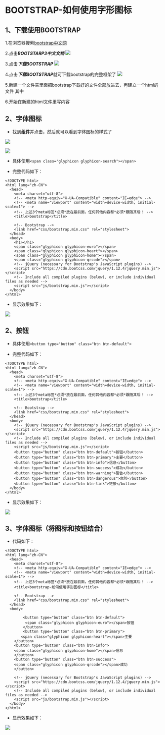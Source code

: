 # BOOTSTRAP-如何使用字形图标

## 1、下载使用BOOTSTRAP

1.在浏览器搜索[bootstrap中文网](http://www.bootcss.com/)

2.点击***BOOTSTARP3中文文档***
![](1.jpg)

3.点击***下载BOOTSTRAP***
![](2.jpg)

4.点击***下载BOOTSTRAP***就可下载bootstrap的完整框架了
![](3.jpg)

5.新建一个文件夹里面把bootstrap下载好的文件全部放进去，再建立一个html的文件
其中

6.开始在新建的html文件里写内容

## 2、字体图标

* 找到**组件**并点击，然后就可以看到字体图标的样式了

![](2.jpg)

![](4.jpg)

* 具体使用```<span class="glyphicon glyphicon-search"></span>```

* 完整代码如下：
```
<!DOCTYPE html>
<html lang="zh-CN">
  <head>
    <meta charset="utf-8">
    <!-- <meta http-equiv="X-UA-Compatible" content="IE=edge"> -->
    <!-- <meta name="viewport" content="width=device-width, initial-scale=1"> -->
    <!-- 上述3个meta标签*必须*放在最前面，任何其他内容都*必须*跟随其后！ -->
    <title>bootstrap</title>

    <!-- Bootstrap -->
    <link href="css/bootstrap.min.css" rel="stylesheet">
  </head>
  <body>
    <h1></h1>
    <span class="glyphicon glyphicon-euro"></span>
    <span class="glyphicon glyphicon-heart"></span>
    <span class="glyphicon glyphicon-home"></span>
    <span class="glyphicon glyphicon-qrcode"></span>
    <!-- jQuery (necessary for Bootstrap's JavaScript plugins) -->
    <script src="https://cdn.bootcss.com/jquery/1.12.4/jquery.min.js"></script>
    <!-- Include all compiled plugins (below), or include individual files as needed -->
    <script src="js/bootstrap.min.js"></script>
  </body>
</html>
```
 
* 显示效果如下：

![](5.jpg)

## 2、按钮

* 具体使用```<button type="button" class="btn btn-default">```

* 完整代码如下：

```
<!DOCTYPE html>
<html lang="zh-CN">
  <head>
    <meta charset="utf-8">
    <!-- <meta http-equiv="X-UA-Compatible" content="IE=edge"> -->
    <!-- <meta name="viewport" content="width=device-width, initial-scale=1"> -->
    <!-- 上述3个meta标签*必须*放在最前面，任何其他内容都*必须*跟随其后！ -->
    <title>bootstrap</title>

    <!-- Bootstrap -->
    <link href="css/bootstrap.min.css" rel="stylesheet">
  </head>
  <body>
    <!-- jQuery (necessary for Bootstrap's JavaScript plugins) -->
    <script src="https://cdn.bootcss.com/jquery/1.12.4/jquery.min.js"></script>
    <!-- Include all compiled plugins (below), or include individual files as needed -->
    <script src="js/bootstrap.min.js"></script>
    <button type="button" class="btn btn-default">按钮</button>
    <button type="button" class="btn btn-primary">主要</button> 
    <button type="button" class="btn btn-info">信息</button> 
    <button type="button" class="btn btn-success">成功</button>
    <button type="button" class="btn btn-warning">警告</button> 
    <button type="button" class="btn btn-dangerous">危险</button> 
    <button type="button" class="btn btn-link">链接</button> 
  </body>
</html>
```

* 显示效果如下：

![](6.jpg)

## 3、字体图标（将图标和按钮结合）

* 代码如下：

```
<!DOCTYPE html>
<html lang="zh-CN">
  <head>
    <meta charset="utf-8">
    <!-- <meta http-equiv="X-UA-Compatible" content="IE=edge"> -->
    <!-- <meta name="viewport" content="width=device-width, initial-scale=1"> -->
    <!-- 上述3个meta标签*必须*放在最前面，任何其他内容都*必须*跟随其后！ -->
    <title>bootstrap-如何使用字形图标</title>

    <!-- Bootstrap -->
    <link href="css/bootstrap.min.css" rel="stylesheet">
  </head>
  <body>
    
        <button type="button" class="btn btn-default">
         <span class="glyphicon glyphicon-euro"></span>按钮
        </button>
        <button type="button" class="btn btn-primary">
       <span class="glyphicon glyphicon-heart"></span>主要
    </button>
    <button type="button" class="btn btn-info">
    <span class="glyphicon glyphicon-home"></span>信息
    </button>
    <button type="button" class="btn btn-success">
    <span class="glyphicon glyphicon-qrcode"></span>成功
    </button>
    
    <!-- jQuery (necessary for Bootstrap's JavaScript plugins) -->
    <script src="https://cdn.bootcss.com/jquery/1.12.4/jquery.min.js"></script>
    <!-- Include all compiled plugins (below), or include individual files as needed -->
    <script src="js/bootstrap.min.js"></script>
  </body>
</html>
```

* 显示效果如下：

![](7.jpg)


